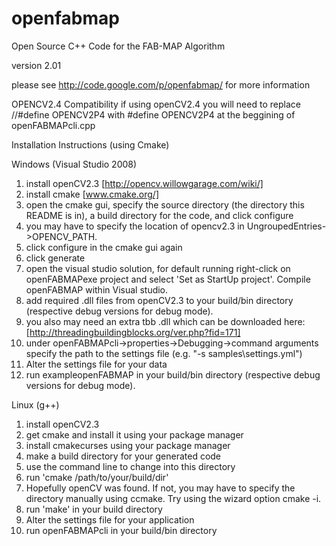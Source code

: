 openfabmap
==========

Open Source C++ Code for the FAB-MAP Algorithm

version 2.01

please see  http://code.google.com/p/openfabmap/ for more information

OPENCV2.4 Compatibility
if using openCV2.4 you will need to replace
//\#define OPENCV2P4
with
\#define OPENCV2P4
at the beggining of openFABMAPcli.cpp

Installation Instructions (using Cmake)

Windows (Visual Studio 2008)

1. install openCV2.3 [http://opencv.willowgarage.com/wiki/]
2. install cmake [www.cmake.org/]
3. open the cmake gui, specify the source directory (the directory this README is in), a build directory for the code, and click configure
4. you may have to specify the location of opencv2.3 in UngroupedEntries->OPENCV_PATH.
5. click configure in the cmake gui again
6. click generate
7. open the visual studio solution, for default running right-click on openFABMAPexe project and select 'Set as StartUp project'. Compile openFABMAP within Visual studio.
8. add required .dll files from openCV2.3 to your build/bin directory (respective debug versions for debug mode).
9. you also may need an extra tbb .dll which can be downloaded here: [http://threadingbuildingblocks.org/ver.php?fid=171]
10. under openFABMAPcli->properties->Debugging->command arguments specify the path to the settings file (e.g. "-s samples\settings.yml")
11. Alter the settings file for your data
12. run exampleopenFABMAP in your build/bin directory (respective debug versions for debug mode).


Linux (g++)

1. install openCV2.3
2. get cmake and install it using your package manager
3. install cmakecurses using your package manager
2. make a build directory for your generated code
3. use the command line to change into this directory
4. run 'cmake /path/to/your/build/dir'
5. Hopefully openCV was found. If not, you may have to specify the directory manually using ccmake. Try using the wizard option cmake -i.
6. run 'make' in your build directory
5. Alter the settings file for your application
6. run openFABMAPcli in your build/bin directory




